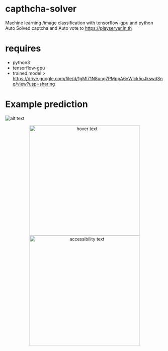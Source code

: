 # capthcha-solver
Machine learning /image classification with tensorflow-gpu and python
Auto Solved captcha and Auto vote to https://playserver.in.th

# requires
- python3
- tensorflow-gpu
- trained model > https://drive.google.com/file/d/1gMl71N8ung7PMppA6vWlck5oJkswdSnq/view?usp=sharing

# Example prediction
![alt text](https://www.img.in.th/images/9c982d8e1f2841a273ce1b4059bd61d7.jpg)
<p align="center">
  <img src="https://www.img.in.th/images/9c982d8e1f2841a273ce1b4059bd61d7.jpg" width="350" title="hover text">
  <img src="https://www.img.in.th/images/9c982d8e1f2841a273ce1b4059bd61d7.jpg" width="350" alt="accessibility text">
</p>
